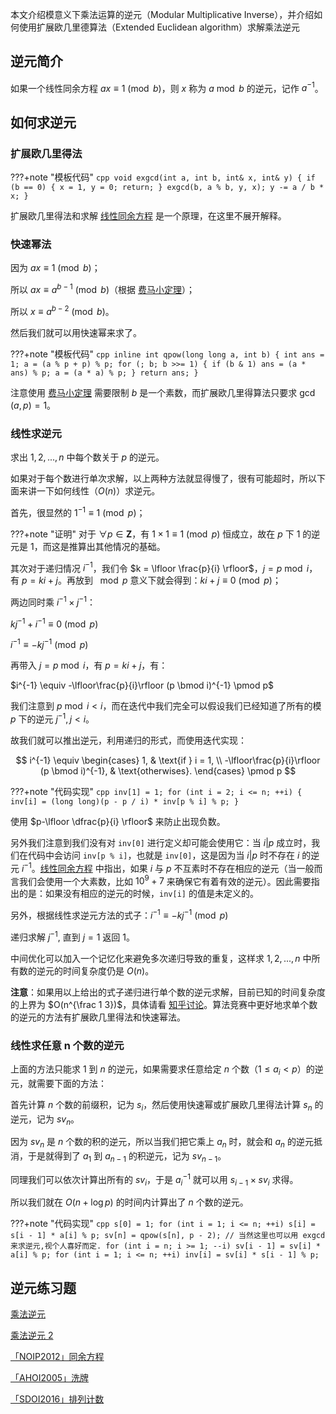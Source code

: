 本文介绍模意义下乘法运算的逆元（Modular Multiplicative Inverse），并介绍如何使用扩展欧几里德算法（Extended Euclidean algorithm）求解乘法逆元

## 逆元简介

如果一个线性同余方程 $ax \equiv 1 \pmod b$，则 $x$ 称为 $a \bmod b$ 的逆元，记作 $a^{-1}$。

## 如何求逆元

### 扩展欧几里得法

???+note "模板代码"
    ```cpp
    void exgcd(int a, int b, int& x, int& y) {
      if (b == 0) {
        x = 1, y = 0;
        return;
      }
      exgcd(b, a % b, y, x);
      y -= a / b * x;
    }
    ```

扩展欧几里得法和求解 [线性同余方程](./linear-equation.md) 是一个原理，在这里不展开解释。

### 快速幂法

因为 $ax \equiv 1 \pmod b$；

所以 $ax \equiv a^{b-1} \pmod b$（根据 [费马小定理](./fermat.md)）；

所以 $x \equiv a^{b-2} \pmod b$。

然后我们就可以用快速幂来求了。

???+note "模板代码"
    ```cpp
    inline int qpow(long long a, int b) {
      int ans = 1;
      a = (a % p + p) % p;
      for (; b; b >>= 1) {
        if (b & 1) ans = (a * ans) % p;
        a = (a * a) % p;
      }
      return ans;
    }
    ```

注意使用 [费马小定理](./fermat.md) 需要限制 $b$ 是一个素数，而扩展欧几里得算法只要求 $\gcd(a, p) = 1$。

### 线性求逆元

求出 $1,2,...,n$ 中每个数关于 $p$ 的逆元。

如果对于每个数进行单次求解，以上两种方法就显得慢了，很有可能超时，所以下面来讲一下如何线性（$O(n)$）求逆元。

首先，很显然的 $1^{-1} \equiv 1 \pmod p$；

???+note "证明"
    对于 $\forall p \in \mathbf{Z}$，有 $1 \times 1 \equiv 1 \pmod p$ 恒成立，故在 $p$ 下 $1$ 的逆元是 $1$，而这是推算出其他情况的基础。

其次对于递归情况 $i^{-1}$，我们令 $k = \lfloor \frac{p}{i} \rfloor$，$j = p \bmod i$，有 $p = ki + j$。再放到 $\mod p$ 意义下就会得到：$ki+j \equiv 0 \pmod p$；

两边同时乘 $i^{-1} \times j^{-1}$：

$kj^{-1}+i^{-1} \equiv 0 \pmod p$

$i^{-1} \equiv -kj^{-1} \pmod p$

再带入 $j = p \bmod i$，有 $p = ki + j$，有：

$i^{-1} \equiv -\lfloor\frac{p}{i}\rfloor (p \bmod i)^{-1} \pmod p$

我们注意到 $p \bmod i < i$，而在迭代中我们完全可以假设我们已经知道了所有的模 $p$ 下的逆元 $j^{-1}, j < i$。

故我们就可以推出逆元，利用递归的形式，而使用迭代实现：

$$
i^{-1} \equiv \begin{cases}
    1,                                           & \text{if } i = 1, \\
    -\lfloor\frac{p}{i}\rfloor (p \bmod i)^{-1}, & \text{otherwises}.
\end{cases} \pmod p
$$

???+note "代码实现"
    ```cpp
    inv[1] = 1;
    for (int i = 2; i <= n; ++i) {
      inv[i] = (long long)(p - p / i) * inv[p % i] % p;
    }
    ```

使用 $p-\lfloor \dfrac{p}{i} \rfloor$ 来防止出现负数。

另外我们注意到我们没有对 `inv[0]` 进行定义却可能会使用它：当 $i | p$ 成立时，我们在代码中会访问 `inv[p % i]`，也就是 `inv[0]`，这是因为当 $i | p$ 时不存在 $i$ 的逆元 $i^{-1}$。[线性同余方程](./linear-equation.md) 中指出，如果 $i$ 与 $p$ 不互素时不存在相应的逆元（当一般而言我们会使用一个大素数，比如 $10^9 + 7$ 来确保它有着有效的逆元）。因此需要指出的是：如果没有相应的逆元的时候，`inv[i]` 的值是未定义的。

另外，根据线性求逆元方法的式子：$i^{-1} \equiv -kj^{-1} \pmod p$

递归求解 $j^{-1}$, 直到 $j=1$ 返回 $1$。

中间优化可以加入一个记忆化来避免多次递归导致的重复，这样求 $1,2,...,n$ 中所有数的逆元的时间复杂度仍是 $O(n)$。

**注意**：如果用以上给出的式子递归进行单个数的逆元求解，目前已知的时间复杂度的上界为 $O(n^{\frac 1 3})$，具体请看 [知乎讨论](https://www.zhihu.com/question/59033693)。算法竞赛中更好地求单个数的逆元的方法有扩展欧几里得法和快速幂法。

### 线性求任意 n 个数的逆元

上面的方法只能求 $1$ 到 $n$ 的逆元，如果需要求任意给定 $n$ 个数（$1 \le a_i < p$）的逆元，就需要下面的方法：

首先计算 $n$ 个数的前缀积，记为 $s_i$，然后使用快速幂或扩展欧几里得法计算 $s_n$ 的逆元，记为 $sv_n$。

因为 $sv_n$ 是 $n$ 个数的积的逆元，所以当我们把它乘上 $a_n$ 时，就会和 $a_n$ 的逆元抵消，于是就得到了 $a_1$ 到 $a_{n-1}$ 的积逆元，记为 $sv_{n-1}$。

同理我们可以依次计算出所有的 $sv_i$，于是 $a_i^{-1}$ 就可以用 $s_{i-1} \times sv_i$ 求得。

所以我们就在 $O(n + \log p)$ 的时间内计算出了 $n$ 个数的逆元。

???+note "代码实现"
    ```cpp
    s[0] = 1;
    for (int i = 1; i <= n; ++i) s[i] = s[i - 1] * a[i] % p;
    sv[n] = qpow(s[n], p - 2);
    // 当然这里也可以用 exgcd 来求逆元,视个人喜好而定.
    for (int i = n; i >= 1; --i) sv[i - 1] = sv[i] * a[i] % p;
    for (int i = 1; i <= n; ++i) inv[i] = sv[i] * s[i - 1] % p;
    ```

## 逆元练习题

[乘法逆元](https://loj.ac/problem/110)

[乘法逆元 2](https://loj.ac/problem/161)

[「NOIP2012」同余方程](https://loj.ac/problem/2605)

[「AHOI2005」洗牌](https://www.luogu.com.cn/problem/P2054)

[「SDOI2016」排列计数](https://loj.ac/problem/2034)
